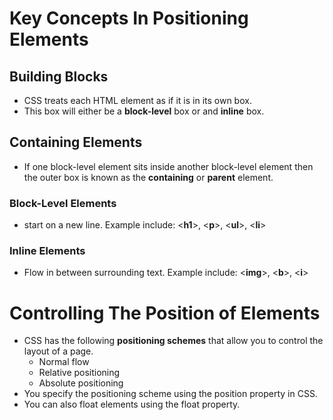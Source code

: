 # Key Concepts In Positioning Elements
## Building Blocks
- CSS treats each HTML element as if it is in its own box. 
- This box will either be a **block-level** box or and **inline** box.
## Containing Elements
- If one block-level element sits inside another block-level element then the outer box is known as the **containing** or **parent** element.
### Block-Level Elements
- start on a new line. Example include: <**h1**>, <**p**>, <**ul**>, <**li**>
### Inline Elements
- Flow in between surrounding text.  Example include: <**img**>, <**b**>, <**i**>

# Controlling The Position of Elements
- CSS has the following **positioning schemes** that allow you to control the layout of a page.
  - Normal flow
  - Relative positioning
  - Absolute positioning
- You specify the positioning scheme using the position property in CSS.
- You can also float elements using the float property.
